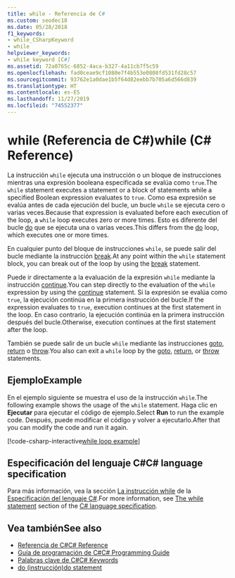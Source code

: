 ```yaml
---
title: while - Referencia de C#
ms.custom: seodec18
ms.date: 05/28/2018
f1_keywords:
- while_CSharpKeyword
- while
helpviewer_keywords:
- while keyword [C#]
ms.assetid: 72a0765c-6852-4aca-b327-4a11cb7f5c59
ms.openlocfilehash: fad0ceae9cf1080e7f4b553e0808fd531fd28c57
ms.sourcegitcommit: 93762e1a0dae1b5f64d82eebb7b705a6d566d839
ms.translationtype: HT
ms.contentlocale: es-ES
ms.lasthandoff: 11/27/2019
ms.locfileid: "74552377"
---
```

# <a name="while-c-reference"></a><span data-ttu-id="0b688-102">while (Referencia de C#)</span><span class="sxs-lookup"><span data-stu-id="0b688-102">while (C# Reference)</span></span>

<span data-ttu-id="0b688-103">La instrucción `while` ejecuta una instrucción o un bloque de instrucciones mientras una expresión booleana especificada se evalúa como `true`.</span><span class="sxs-lookup"><span data-stu-id="0b688-103">The `while` statement executes a statement or a block of statements while a specified Boolean expression evaluates to `true`.</span></span> <span data-ttu-id="0b688-104">Como esa expresión se evalúa antes de cada ejecución del bucle, un bucle `while` se ejecuta cero o varias veces.</span><span class="sxs-lookup"><span data-stu-id="0b688-104">Because that expression is evaluated before each execution of the loop, a `while` loop executes zero or more times.</span></span> <span data-ttu-id="0b688-105">Esto es diferente del bucle [do](do.md) que se ejecuta una o varias veces.</span><span class="sxs-lookup"><span data-stu-id="0b688-105">This differs from the [do](do.md) loop, which executes one or more times.</span></span>

<span data-ttu-id="0b688-106">En cualquier punto del bloque de instrucciones `while`, se puede salir del bucle mediante la instrucción [break](break.md).</span><span class="sxs-lookup"><span data-stu-id="0b688-106">At any point within the `while` statement block, you can break out of the loop by using the [break](break.md) statement.</span></span>

<span data-ttu-id="0b688-107">Puede ir directamente a la evaluación de la expresión `while` mediante la instrucción [continue](continue.md).</span><span class="sxs-lookup"><span data-stu-id="0b688-107">You can step directly to the evaluation of the `while` expression by using the [continue](continue.md) statement.</span></span> <span data-ttu-id="0b688-108">Si la expresión se evalúa como `true`, la ejecución continúa en la primera instrucción del bucle.</span><span class="sxs-lookup"><span data-stu-id="0b688-108">If the expression evaluates to `true`, execution continues at the first statement in the loop.</span></span> <span data-ttu-id="0b688-109">En caso contrario, la ejecución continúa en la primera instrucción después del bucle.</span><span class="sxs-lookup"><span data-stu-id="0b688-109">Otherwise, execution continues at the first statement after the loop.</span></span>

<span data-ttu-id="0b688-110">También se puede salir de un bucle `while` mediante las instrucciones [goto](goto.md), [return](return.md) o [throw](throw.md).</span><span class="sxs-lookup"><span data-stu-id="0b688-110">You also can exit a `while` loop by the [goto](goto.md), [return](return.md), or [throw](throw.md) statements.</span></span>

## <a name="example"></a><span data-ttu-id="0b688-111">Ejemplo</span><span class="sxs-lookup"><span data-stu-id="0b688-111">Example</span></span>

<span data-ttu-id="0b688-112">En el ejemplo siguiente se muestra el uso de la instrucción `while`.</span><span class="sxs-lookup"><span data-stu-id="0b688-112">The following example shows the usage of the `while` statement.</span></span> <span data-ttu-id="0b688-113">Haga clic en **Ejecutar** para ejecutar el código de ejemplo.</span><span class="sxs-lookup"><span data-stu-id="0b688-113">Select **Run** to run the example code.</span></span> <span data-ttu-id="0b688-114">Después, puede modificar el código y volver a ejecutarlo.</span><span class="sxs-lookup"><span data-stu-id="0b688-114">After that you can modify the code and run it again.</span></span>

[!code-csharp-interactive[while loop example](~/samples/snippets/csharp/keywords/IterationKeywordsExamples.cs#3)]

## <a name="c-language-specification"></a><span data-ttu-id="0b688-115">Especificación del lenguaje C#</span><span class="sxs-lookup"><span data-stu-id="0b688-115">C# language specification</span></span>

<span data-ttu-id="0b688-116">Para más información, vea la sección [La instrucción while](~/_csharplang/spec/statements.md#the-while-statement) de la [Especificación del lenguaje C#](/dotnet/csharp/language-reference/language-specification/introduction).</span><span class="sxs-lookup"><span data-stu-id="0b688-116">For more information, see [The while statement](~/_csharplang/spec/statements.md#the-while-statement) section of the [C# language specification](/dotnet/csharp/language-reference/language-specification/introduction).</span></span>

## <a name="see-also"></a><span data-ttu-id="0b688-117">Vea también</span><span class="sxs-lookup"><span data-stu-id="0b688-117">See also</span></span>

- [<span data-ttu-id="0b688-118">Referencia de C#</span><span class="sxs-lookup"><span data-stu-id="0b688-118">C# Reference</span></span>](../index.md)
- [<span data-ttu-id="0b688-119">Guía de programación de C#</span><span class="sxs-lookup"><span data-stu-id="0b688-119">C# Programming Guide</span></span>](../../programming-guide/index.md)
- [<span data-ttu-id="0b688-120">Palabras clave de C#</span><span class="sxs-lookup"><span data-stu-id="0b688-120">C# Keywords</span></span>](index.md)
- [<span data-ttu-id="0b688-121">do (instrucción)</span><span class="sxs-lookup"><span data-stu-id="0b688-121">do statement</span></span>](do.md)
